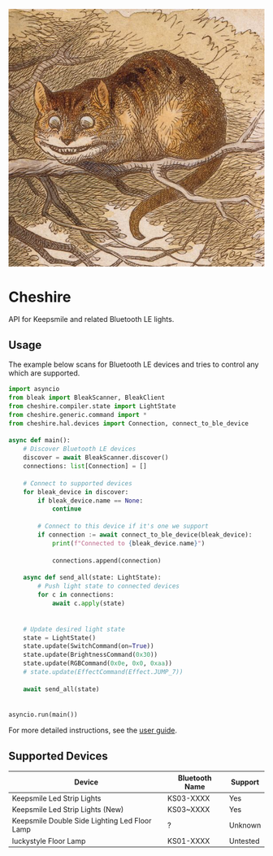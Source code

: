 ![Cheshire Cat](./docs/assets/img/cheshire.png)
# Cheshire

API for Keepsmile and related Bluetooth LE lights.


## Usage

The example below scans for Bluetooth LE devices and tries to control any 
which are supported.

```python
import asyncio
from bleak import BleakScanner, BleakClient
from cheshire.compiler.state import LightState
from cheshire.generic.command import *
from cheshire.hal.devices import Connection, connect_to_ble_device

async def main():
    # Discover Bluetooth LE devices
    discover = await BleakScanner.discover()
    connections: list[Connection] = []

    # Connect to supported devices
    for bleak_device in discover:
        if bleak_device.name == None:
            continue

        # Connect to this device if it's one we support
        if connection := await connect_to_ble_device(bleak_device):
            print(f"Connected to {bleak_device.name}")

            connections.append(connection)

    async def send_all(state: LightState):
        # Push light state to connected devices
        for c in connections:
            await c.apply(state)
            

    # Update desired light state
    state = LightState()
    state.update(SwitchCommand(on=True))
    state.update(BrightnessCommand(0x30))
    state.update(RGBCommand(0x0e, 0x0, 0xaa))
    # state.update(EffectCommand(Effect.JUMP_7))

    await send_all(state)


asyncio.run(main())
```

For more detailed instructions, see the [user guide](./docs/user_guide.md).

## Supported Devices
| Device | Bluetooth Name | Support |
|-|-|-|
| Keepsmile Led Strip Lights | KS03-XXXX | Yes |
| Keepsmile Led Strip Lights (New) | KS03~XXXX | Yes |
| Keepsmile Double Side Lighting Led Floor Lamp | ? | Unknown |
| luckystyle Floor Lamp | KS01-XXXX | Untested |